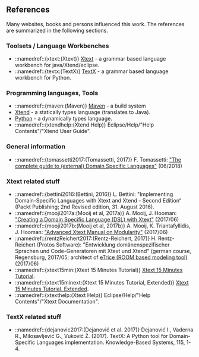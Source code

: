 ## References

Many websites, books and persons influenced this work.
The references are summarized in the following sections.

### Toolsets / Language Workbenches
 *  ::namedref::{xtext:(Xtext)} [Xtext](https://www.eclipse.org/Xtext/) - a grammar based language workbench for java/Xtend/eclipse.
 *  ::namedref::{textx:(TextX)} [TextX](http://www.igordejanovic.net/textX/) - a grammar based language workbench for Python.

### Programming languages, Tools

 * ::namedref::{maven:(Maven)} [Maven](https://maven.apache.org/guides/getting-started/maven-in-five-minutes.html) - a build system
 * [Xtend](https://www.eclipse.org/xtend) - a statically types language (translates to Java).
 * [Python](https://www.python.org) - a dynamically types language.
 * ::namedref::{xtendhelp:(Xtend Help)} Eclipse/Help/"Help Contents"/"Xtend User Guide".

### General information

 * ::namedref::{tomassetti2017:(Tomassetti, 2017)} F. Tomassetti: ["The complete guide to (external) Domain Specific Languages"](https://tomassetti.me/domain-specific-languages/) (06/2018)
### Xtext related stuff
 * ::namedref::{bettini2016:(Bettini, 2016)} L. Bettini: "Implementing Domain-Specific Languages with Xtext and Xtend - Second Edition“ (Packt Publishing; 2nd Revised edition, 31. August 2016).
 * ::namedref::{mooji2017a:(Mooij et al, 2017a)} A. Mooij, J. Hooman: ["Creating a Domain Specific Language (DSL) with Xtext"](http://www.cs.kun.nl/J.Hooman/DSL/Xtext_DSL_GettingStarted_Neon.pdf) (2017/06)
 * ::namedref::{mooji2017b:(Mooij et al, 2017b)} A. Mooij, K. Triantafyllidis, J. Hooman: ["Advanced Xtext Manual on Modularity"](http://www.cs.kun.nl/J.Hooman/DSL/AdvancedXtextManual.pdf) (2017/06)
 * ::namedref::{rentzReichert2017:(Rentz-Reichert, 2017)} H. Rentz-Reichert (Protos Software): "Entwicklung domänenspezifischer Sprachen und Code-Generatoren mit Xtext und Xtend" (german course, Regensburg, 2017/05;
    architect of [eTrice (ROOM based modeling tool)](http://www.eclipse.org/etrice/) (2017/06)
 * ::namedref::{xtext15min:(Xtext 15 Minutes Tutorial)} [Xtext 15 Minutes Tutorial](https://www.eclipse.org/Xtext/documentation/102_domainmodelwalkthrough.html).
 * ::namedref::{xtext15minext:(Xtext 15 Minutes Tutorial, Extended)} [Xtext 15 Minutes Tutorial, Extended](https://www.eclipse.org/Xtext/documentation/103_domainmodelnextsteps.html).
 * ::namedref::{xtexthelp:(Xtext Help)} Eclipse/Help/"Help Contents"/"Xtext Documentation".

### TextX related stuff
 * ::namedref::{dejanovic2017:(Dejanović et al. 2017)} Dejanović I., Vaderna R., Milosavljević G., Vuković Ž. (2017). TextX: A Python tool for Domain-Specific Languages implementation. Knowledge-Based Systems, 115, 1-4.